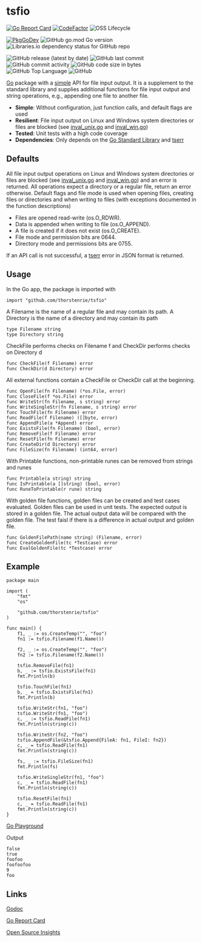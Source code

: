 # tsfio

[![Go Report Card](https://goreportcard.com/badge/github.com/thorstenrie/tsfio)](https://goreportcard.com/report/github.com/thorstenrie/tsfio)
[![CodeFactor](https://www.codefactor.io/repository/github/thorstenrie/tsfio/badge)](https://www.codefactor.io/repository/github/thorstenrie/tsfio)
![OSS Lifecycle](https://img.shields.io/osslifecycle/thorstenrie/tsfio)

[![PkgGoDev](https://pkg.go.dev/badge/mod/github.com/thorstenrie/tsfio)](https://pkg.go.dev/mod/github.com/thorstenrie/tsfio)
![GitHub go.mod Go version](https://img.shields.io/github/go-mod/go-version/thorstenrie/tsfio)
![Libraries.io dependency status for GitHub repo](https://img.shields.io/librariesio/github/thorstenrie/tsfio)

![GitHub release (latest by date)](https://img.shields.io/github/v/release/thorstenrie/tsfio)
![GitHub last commit](https://img.shields.io/github/last-commit/thorstenrie/tsfio)
![GitHub commit activity](https://img.shields.io/github/commit-activity/m/thorstenrie/tsfio)
![GitHub code size in bytes](https://img.shields.io/github/languages/code-size/thorstenrie/tsfio)
![GitHub Top Language](https://img.shields.io/github/languages/top/thorstenrie/tsfio)
![GitHub](https://img.shields.io/github/license/thorstenrie/tsfio)

[Go](https://go.dev/) package with a [simple](https://en.wikipedia.org/wiki/KISS_principle) API for file input output. It is a supplement to the standard library and supplies additional functions for file input output and string operations, e.g., appending one file to another file.

- **Simple**: Without configuration, just function calls, and default flags are used
- **Resilient**: File input output on Linux and Windows system directories or files are blocked (see [inval_unix.go](https://github.com/thorstenrie/tsfio/blob/main/inval_unix.go) and [inval_win.go](https://github.com/thorstenrie/tsfio/blob/main/inval_win.go))
- **Tested**: Unit tests with a high code coverage
- **Dependencies**: Only depends on the [Go Standard Library](https://pkg.go.dev/std) and [tserr](https://github.com/thorstenrie/tserr)

## Defaults

All file input output operations on Linux and Windows system directories or
files are blocked (see [inval_unix.go](https://github.com/thorstenrie/tsfio/blob/main/inval_unix.go) and [inval_win.go](https://github.com/thorstenrie/tsfio/blob/main/inval_win.go)) and an error is returned.
All operations expect a directory or a regular file, return an error otherwise.
Default flags and file mode is used when opening files, creating files or directories
and when writing to files (with exceptions documented in the function descriptions)

- Files are opened read-write (os.O_RDWR).
- Data is appended when writing to file (os.O_APPEND).
- A file is created if it does not exist (os.O_CREATE).
- File mode and permission bits are 0644.
- Directory mode and permissions bits are 0755.

If an API call is not successful, a [tserr](https://github.com/thorstenrie/tserr) error in JSON format is returned.

## Usage

In the Go app, the package is imported with

```
import "github.com/thorstenrie/tsfio"
```

A Filename is the name of a regular file and may contain its path. A Directory is the name of a directory and may contain its path

```
type Filename string
type Directory string
```

CheckFile performs checks on Filename f and CheckDir performs checks on Directory d

```
func CheckFile(f Filename) error
func CheckDir(d Directory) error
```

All external functions contain a CheckFile or CheckDir call at the beginning.

```
func OpenFile(fn Filename) (*os.File, error)
func CloseFile(f *os.File) error
func WriteStr(fn Filename, s string) error
func WriteSingleStr(fn Filename, s string) error
func TouchFile(fn Filename) error
func ReadFile(f Filename) ([]byte, error)
func AppendFile(a *Append) error
func ExistsFile(fn Filename) (bool, error)
func RemoveFile(f Filename) error
func ResetFile(fn Filename) error
func CreateDir(d Directory) error
func FileSize(fn Filename) (int64, error)
```

With Printable functions, non-printable runes can be removed from strings and runes

```
func Printable(a string) string
func IsPrintable(a []string) (bool, error)
func RuneToPrintable(r rune) string
```

With golden file functions, golden files can be created and test cases evaluated. Golden files can be used in unit tests. The expected output is stored in a golden file. The actual output data will be compared with the golden file. The test faisl if there is a difference in actual output and golden file.

```
func GoldenFilePath(name string) (Filename, error)
func CreateGoldenFile(tc *Testcase) error
func EvalGoldenFile(tc *Testcase) error
```

## Example

```
package main

import (
	"fmt"
	"os"

	"github.com/thorstenrie/tsfio"
)

func main() {
	f1, _ := os.CreateTemp("", "foo")
	fn1 := tsfio.Filename(f1.Name())

	f2, _ := os.CreateTemp("", "foo")
	fn2 := tsfio.Filename(f2.Name())

	tsfio.RemoveFile(fn1)
	b, _ := tsfio.ExistsFile(fn1)
	fmt.Println(b)

	tsfio.TouchFile(fn1)
	b, _ = tsfio.ExistsFile(fn1)
	fmt.Println(b)

	tsfio.WriteStr(fn1, "foo")
	tsfio.WriteStr(fn1, "foo")
	c, _ := tsfio.ReadFile(fn1)
	fmt.Println(string(c))

	tsfio.WriteStr(fn2, "foo")
	tsfio.AppendFile(&tsfio.Append{FileA: fn1, FileI: fn2})
	c, _ = tsfio.ReadFile(fn1)
	fmt.Println(string(c))

	fs, _ := tsfio.FileSize(fn1)
	fmt.Println(fs)

	tsfio.WriteSingleStr(fn1, "foo")
	c, _ = tsfio.ReadFile(fn1)
	fmt.Println(string(c))

	tsfio.ResetFile(fn1)
	c, _ = tsfio.ReadFile(fn1)
	fmt.Println(string(c))
}
```
[Go Playground](https://go.dev/play/p/wkR4CwxZ-W9)

Output
```
false
true
foofoo
foofoofoo
9
foo

```

## Links

[Godoc](https://pkg.go.dev/github.com/thorstenrie/tsfio)

[Go Report Card](https://goreportcard.com/report/github.com/thorstenrie/tsfio)

[Open Source Insights](https://deps.dev/go/github.com%2Fthorstenrie%2Ftsfio)
